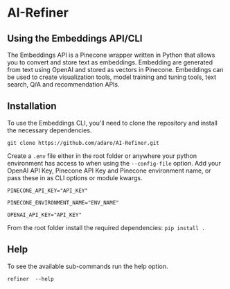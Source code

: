 # AI-Refiner

## Using the Embeddings API/CLI

The Embeddings API is a Pinecone wrapper written in Python that allows you to convert and store text as embeddings. Embedding are generated from text using OpenAI and stored as vectors in Pinecone. Embeddings can be used to create visualization tools, model training and tuning tools, text search, Q/A and recommendation APIs.

## Installation

To use the Embeddings CLI, you'll need to clone the repository and install the necessary dependencies.

`git clone https://github.com/adaro/AI-Refiner.git`

Create a `.env` file either in the root folder or anywhere your python environment has access to when using the `--config-file` option. Add your OpenAI API Key, Pinecone API Key and Pinecone environment name, or pass these in as CLI options or module kwargs.

`PINECONE_API_KEY="API_KEY"`

`PINECONE_ENVIRONMENT_NAME="ENV_NAME"`

`OPENAI_API_KEY="API_KEY"`

From the root folder install the required dependencies:
`pip install .`

## Help

To see the available sub-commands run the help option.

`refiner  --help`
